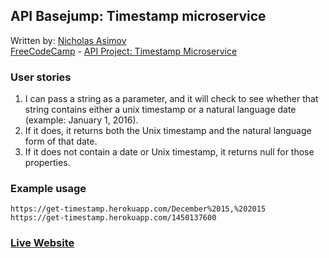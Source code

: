 ## API Basejump: Timestamp microservice

Written by: [Nicholas Asimov](https://www.freecodecamp.com/nicholasasimov)  
[FreeCodeCamp](https://www.freecodecamp.com) - [API Project: Timestamp Microservice](https://www.freecodecamp.com/challenges/timestamp-microservice)

### User stories
1. I can pass a string as a parameter, and it will check to see whether that string contains either a unix timestamp or a natural language date (example: January 1, 2016).
2. If it does, it returns both the Unix timestamp and the natural language form of that date.
3. If it does not contain a date or Unix timestamp, it returns null for those properties.

### Example usage
```
https://get-timestamp.herokuapp.com/December%2015,%202015
https://get-timestamp.herokuapp.com/1450137600
```

### [Live Website](https://get-timestamp.herokuapp.com/)
